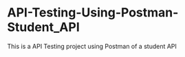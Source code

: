 # API-Testing-Using-Postman-Student_API
This is a API Testing project using Postman of a student API
